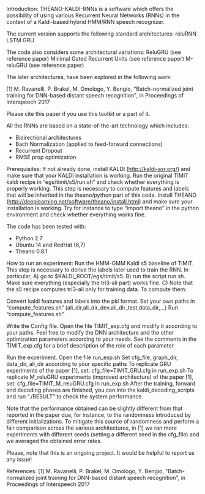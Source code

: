 Introduction: 
THEANO-KALDI-RNNs is a software which offers the possibility of using various Recurrent Neural Networks (RNNs) in the context of a Kaldi-based hybrid HMM/RNN speech recognizer.
 
The current version supports the following standard architectures:
reluRNN
LSTM
GRU
 
The code also considers some architectural variations:
ReluGRU (see reference paper)
Minimal Gated Recurrent Units (see reference paper)
M-reluGRU (see reference paper)
 
The later architectures, have been explored in the following work:
 
[1] M. Ravanelli, P. Brakel, M. Omologo, Y. Bengio, "Batch-normalized joint training for DNN-based distant speech recognition", in Proceedings of Interspeech 2017
 
Please cite this paper if you use this toolkit or a part of it.
 
All the RNNs are based on a state-of-the-art technology which includes:
 
- Bidirectional architectures
- Bach Normalization (applied to feed-forward connections)
- Recurrent Dropout
- RMSE prop optimization
 
Prerequisites:
If not already done, install KALDI (http://kaldi-asr.org/) and make sure that your KALDI installation is working. 
Run the original  TIMIT kaldi recipe in “egs/timit/s5/run.sh” and check whether everything is properly working. This step is necessary to compute features and labels that will be inherited in the theano/python part of this code. 
Install THEANO (http://deeplearning.net/software/theano/install.html) and make sure your installation is working. Try for instance to  type “import theano” in the python environment and check whether everything works fine. 
 
The code has been tested with:
 - Python  2.7 
- Ubuntu 14 and RedHat (6,7)
- Theano 0.8.1 
 
 
 
 
 How to run an experiment:
Run the HMM-GMM Kaldi s5 baseline of TIMIT.  This step is necessary to  derive the labels later used to train the RNN.  In particular, 
             A) go to $KALDI_ROOT/egs/timit/s5.
             B) run the script run.sh. Make sure everything (especially the tri3-ali part) works fine. 
             C) Note that the s5 recipe computes tri3-ali only for training data. To compute them:
            
 
Convert kaldi features and labels into the pkl format. 
Set your own paths in  “compute_features.sh” (ali_dir,ali_dir_dev,ali_dir_test,data_dir,...)
Run “compute_features.sh”.
 
Write the Config file. 
Open the file TIMIT_exp.cfg  and modify it according to your paths.  Feel free to modify the DNN architecture and the other optimization parameters according to your needs. See the comments in the  TIMIT_exp.cfg for a brief description of the role of each parameter
 
Run the experiment. 
Open the file run_exp.sh
Set cfg_file, graph_dir, data_dir, ali_dir  according to your specific paths
To replicate GRU experiments of the paper [1], set: cfg_file=TIMIT_GRU.cfg in run_exp.sh
To replicate M_reluGRU experiments (improved architecture) of the paper [1], set: cfg_file=TIMIT_M_reluGRU.cfg in run_exp.sh
 After the training, forward and decoding phases are finished, you can into the kaldi_decoding_scripts and run “./RESULT” to check the system performance.  
 
Note that the performance obtained can be slightly  different from that reported in the paper due, for instance, to the randomness introduced by different initializations. To mitigate this source of randomness and perform a fair comparison across the various architectures, in [1] we ran  more experiments with different seeds (setting a different seed in the cfg_file) and we averaged the obtained error rates. 
 
Please, note that this is an ongoing project. It would be helpful to report us any issue!
 
 
References:
[1] M. Ravanelli, P. Brakel, M. Omologo, Y. Bengio, "Batch-normalized joint training for DNN-based distant speech recognition", in Proceedings of Interspeech 2017
 
